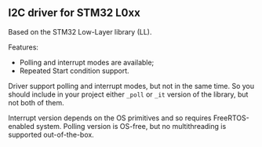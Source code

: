 ## I2C driver for STM32 L0xx

Based on the STM32 Low-Layer library (LL).

Features:

- Polling and interrupt modes are available;
- Repeated Start condition support.

Driver support polling and interrupt modes, but not in the same time. So you should include in your project either `_poll` or `_it` version of the library, but not both of them.

Interrupt version depends on the OS primitives and so requires FreeRTOS-enabled system.
Polling version is OS-free, but no multithreading is supported out-of-the-box.
